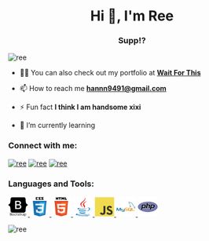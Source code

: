<!-- ### Hi there 👋

<!--
**raelhan/raelhan** is a ✨ _special_ ✨ repository because its `README.md` (this file) appears on your GitHub profile.

Here are some ideas to get you started:

- 🔭 I’m currently working on ...
- 👯 I’m looking to collaborate on ...
- 🤔 I’m looking for help with ...
- 💬 Ask me about ...
- 📫 How to reach me: ...
- 😄 Pronouns: ...
- ⚡ Fun fact: ...
--> 

<h1 align="center">Hi 👋, I'm Ree</h1>
<h3 align="center"> Supp!?</h3>

<p align="left"> <img src="https://komarev.com/ghpvc/?username=raelhan&label=Profile%20views&color=129e00&style=plastic" alt="ree" /> </p>

- 👨‍💻 You can also check out my portfolio at [**Wait For This**]()

- 📫 How to reach me **hannn9491@gmail.com**

- ⚡ Fun fact **I think I am handsome xixi**

- 🌱 I’m currently learning 

<h3 align="left">Connect with me:</h3>
<p align="left">

<a href="www.linkedin.com/in/raihanzhaky" target="blank"><img align="center" src="https://cdn.jsdelivr.net/npm/simple-icons@3.0.1/icons/linkedin.svg" alt="ree" height="30" width="40" /></a>
<a href="https://instagram.com/rehanzhakyy" target="blank"><img align="center" src="https://cdn.jsdelivr.net/npm/simple-icons@3.0.1/icons/instagram.svg" alt="ree" height="30" width="40" /></a>
<a href="https://twitter.com/kayakkenall" target="blank"><img align="center" src="https://cdn.jsdelivr.net/npm/simple-icons@3.0.1/icons/twitter.svg" alt="ree" height="30" width="40" /></a>

</p>

<h3 align="left">Languages and Tools:</h3>
<p align="left"> <a href="https://getbootstrap.com" target="_blank" rel="noreferrer"> <img src="https://raw.githubusercontent.com/devicons/devicon/master/icons/bootstrap/bootstrap-plain-wordmark.svg" alt="bootstrap" width="40" height="40"/> </a> <a href="https://www.w3schools.com/css/" target="_blank" rel="noreferrer"> <img src="https://raw.githubusercontent.com/devicons/devicon/master/icons/css3/css3-original-wordmark.svg" alt="css3" width="40" height="40"/> </a> <a href="https://www.w3.org/html/" target="_blank" rel="noreferrer"> <img src="https://raw.githubusercontent.com/devicons/devicon/master/icons/html5/html5-original-wordmark.svg" alt="html5" width="40" height="40"/> </a> <a href="https://www.java.com" target="_blank" rel="noreferrer"> <img src="https://raw.githubusercontent.com/devicons/devicon/master/icons/java/java-original.svg" alt="java" width="40" height="40"/> </a> <a href="https://developer.mozilla.org/en-US/docs/Web/JavaScript" target="_blank" rel="noreferrer"> <img src="https://raw.githubusercontent.com/devicons/devicon/master/icons/javascript/javascript-original.svg" alt="javascript" width="40" height="40"/> </a> <a href="https://www.mysql.com/" target="_blank" rel="noreferrer"> <img src="https://raw.githubusercontent.com/devicons/devicon/master/icons/mysql/mysql-original-wordmark.svg" alt="mysql" width="40" height="40"/> </a> <a href="https://www.php.net" target="_blank" rel="noreferrer"> <img src="https://raw.githubusercontent.com/devicons/devicon/master/icons/php/php-original.svg" alt="php" width="40" height="40"/> </a> </p>

<p><img align="left" src="https://github-readme-stats.vercel.app/api/top-langs?username=raelhan&show_icons=true&locale=en&layout=compact" alt="ree" /></p>
<br>


<!-- <p>&nbsp;<img align="left" src="https://github-readme-stats.vercel.app/api?username=raelhan&show_icons=true&locale=en" alt="ree" /></p> -->
